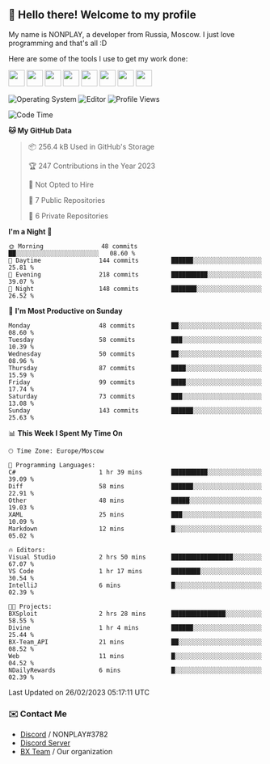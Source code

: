 ## :wave: Hello there! Welcome to my profile

My name is NONPLAY, a developer from Russia, Moscow. I just love programming and that's all :D

Here are some of the tools I use to get my work done:

<kbd><img height="32" src="https://img.icons8.com/color/2x/visual-studio-code-2019.png"></kbd>
<kbd><img height="32" src="https://img.icons8.com/color/2x/linux.png"></kbd>
<kbd><img height="32" src="https://img.icons8.com/fluent/2x/console.png"></kbd>
<kbd><img height="32" src="https://img.icons8.com/color/2x/open-source.png"></kbd>
<kbd><img height="32" src="https://img.icons8.com/color/2x/git.png"></kbd>
<kbd><img height="32" src="https://img.icons8.com/color/2x/nginx.png"></kbd>
<a href="?#gh-light-mode-only"><kbd><img height="32" src="https://img.icons8.com/metro/2x/mysql.png"></kbd></a>
<a href="?#gh-dark-mode-only"><kbd><img height="32" src="https://img.icons8.com/FFFFFF/metro/2x/mysql.png"></kbd></a>

![Operating System](https://img.shields.io/badge/OS-Windows%2010%20Pro-informational?style=for-the-badge&logo=Windows&logoColor=white&color=007ec6)
![Editor](https://img.shields.io/badge/Editor-VS%20Code-informational?style=for-the-badge&logo=Visual%20Studio%20Code&logoColor=white&color=007ec6)
![Profile Views](https://komarev.com/ghpvc/?username=NONPLAYT&color=blue&style=for-the-badge)

<!--START_SECTION:waka-->
![Code Time](http://img.shields.io/badge/Code%20Time-76%20hrs%2024%20mins-blue)

**🐱 My GitHub Data** 

> 📦 256.4 kB Used in GitHub's Storage 
 > 
> 🏆 247 Contributions in the Year 2023
 > 
> 🚫 Not Opted to Hire
 > 
> 📜 7 Public Repositories 
 > 
> 🔑 6 Private Repositories 
 > 
**I'm a Night 🦉** 

```text
🌞 Morning                48 commits          ██░░░░░░░░░░░░░░░░░░░░░░░   08.60 % 
🌆 Daytime                144 commits         ██████░░░░░░░░░░░░░░░░░░░   25.81 % 
🌃 Evening                218 commits         ██████████░░░░░░░░░░░░░░░   39.07 % 
🌙 Night                  148 commits         ███████░░░░░░░░░░░░░░░░░░   26.52 % 
```
📅 **I'm Most Productive on Sunday** 

```text
Monday                   48 commits          ██░░░░░░░░░░░░░░░░░░░░░░░   08.60 % 
Tuesday                  58 commits          ███░░░░░░░░░░░░░░░░░░░░░░   10.39 % 
Wednesday                50 commits          ██░░░░░░░░░░░░░░░░░░░░░░░   08.96 % 
Thursday                 87 commits          ████░░░░░░░░░░░░░░░░░░░░░   15.59 % 
Friday                   99 commits          ████░░░░░░░░░░░░░░░░░░░░░   17.74 % 
Saturday                 73 commits          ███░░░░░░░░░░░░░░░░░░░░░░   13.08 % 
Sunday                   143 commits         ██████░░░░░░░░░░░░░░░░░░░   25.63 % 
```


📊 **This Week I Spent My Time On** 

```text
🕑︎ Time Zone: Europe/Moscow

💬 Programming Languages: 
C#                       1 hr 39 mins        ██████████░░░░░░░░░░░░░░░   39.09 % 
Diff                     58 mins             ██████░░░░░░░░░░░░░░░░░░░   22.91 % 
Other                    48 mins             █████░░░░░░░░░░░░░░░░░░░░   19.03 % 
XAML                     25 mins             ███░░░░░░░░░░░░░░░░░░░░░░   10.09 % 
Markdown                 12 mins             █░░░░░░░░░░░░░░░░░░░░░░░░   05.02 % 

🔥 Editors: 
Visual Studio            2 hrs 50 mins       █████████████████░░░░░░░░   67.07 % 
VS Code                  1 hr 17 mins        ████████░░░░░░░░░░░░░░░░░   30.54 % 
IntelliJ                 6 mins              █░░░░░░░░░░░░░░░░░░░░░░░░   02.39 % 

🐱‍💻 Projects: 
BXSploit                 2 hrs 28 mins       ███████████████░░░░░░░░░░   58.55 % 
Divine                   1 hr 4 mins         ██████░░░░░░░░░░░░░░░░░░░   25.44 % 
BX-Team_API              21 mins             ██░░░░░░░░░░░░░░░░░░░░░░░   08.52 % 
Web                      11 mins             █░░░░░░░░░░░░░░░░░░░░░░░░   04.52 % 
NDailyRewards            6 mins              █░░░░░░░░░░░░░░░░░░░░░░░░   02.39 % 
```


 Last Updated on 26/02/2023 05:17:11 UTC
<!--END_SECTION:waka-->

### ✉️ Contact Me

- [Discord](https://discord.com/users/597087584090587177) / NONPLAY#3782
- [Discord Server](https://discord.gg/p7cxhw7E2M)
- [BX Team](https://github.com/BX-Team) / Our organization
